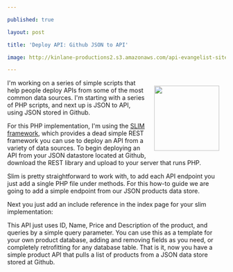 ---
published: true
layout: post
title: 'Deploy API: Github JSON to API'
image: http://kinlane-productions2.s3.amazonaws.com/api-evangelist-site/blog/bw-github.jpg
---

<p><img style="padding: 15px;" src="https://s3.amazonaws.com/kinlane-productions2/bw-icons/bw-github.jpg" alt="" width="150" align="right" />
<p>I'm working on a series of simple scripts that help people deploy APIs from some of the most common data sources. I'm starting with a series of PHP scripts, and next up is JSON to API, using JSON stored in Github.
<p>For this PHP implementation, I'm using the <a href="http://www.slimframework.com/">SLIM framework</a>, which provides a dead simple REST framework you can use to deploy an API from a variety of data sources.   To begin deploying an API from your JSON datastore located at Github, download the REST library and upload to your server that runs PHP.
<p>Slim is pretty straightforward to work with, to add each API endpoint you just add a single PHP file under methods. For this how-to guide we are going to add a simple endpoint from our JSON products data store.
<script src="https://gist.github.com/kinlane/7102861.js"></script>
<p>Next you just add an include reference in the index page for your slim implementation:
<script src="https://gist.github.com/kinlane/7102885.js"></script>
<p>This API just uses ID, Name, Price and Description of the product, and queries by a simple query parameter. You can use this as a template for your own product database, adding and removing fields as you need, or completely retrofitting for any database table.  That is it, now you have a simple product API that pulls a list of products from a JSON data store stored at Github.

